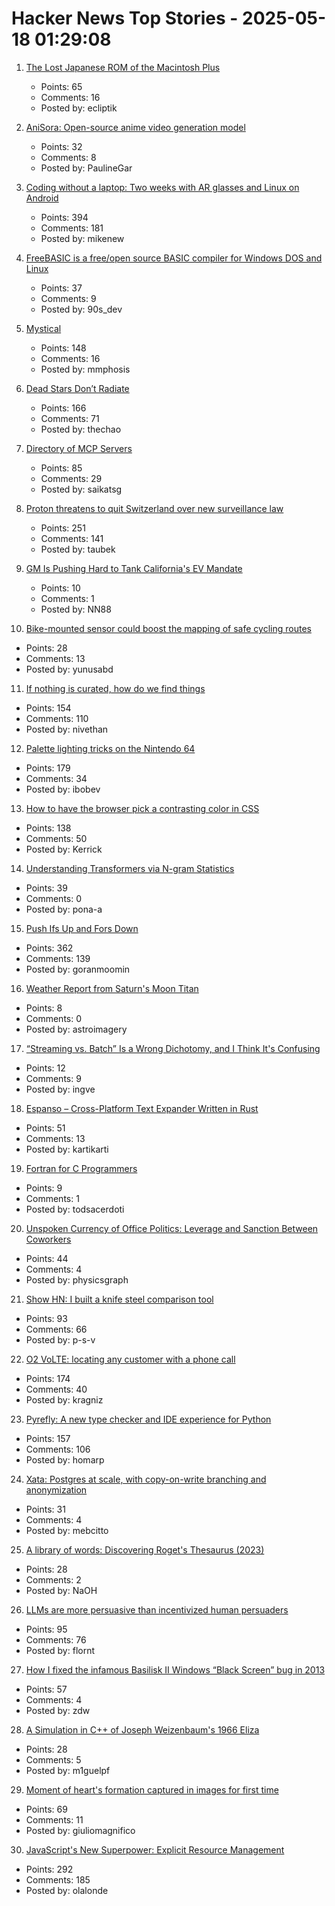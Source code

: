 # Hacker News Top Stories - 2025-05-18 01:29:08

1. [The Lost Japanese ROM of the Macintosh Plus](https://www.journaldulapin.com/2025/05/17/the-lost-japanese-rom-of-the-macintosh-plus-which-isnt-lost-anymore/)
   - Points: 65
   - Comments: 16
   - Posted by: ecliptik

2. [AniSora: Open-source anime video generation model](https://komiko.app/video/AniSora)
   - Points: 32
   - Comments: 8
   - Posted by: PaulineGar

3. [Coding without a laptop: Two weeks with AR glasses and Linux on Android](https://holdtherobot.com/blog/2025/05/11/linux-on-android-with-ar-glasses/)
   - Points: 394
   - Comments: 181
   - Posted by: mikenew

4. [FreeBASIC is a free/open source BASIC compiler for Windows DOS and Linux](https://freebasic.net/)
   - Points: 37
   - Comments: 9
   - Posted by: 90s_dev

5. [Mystical](https://suberic.net/~dmm/projects/mystical/README.html)
   - Points: 148
   - Comments: 16
   - Posted by: mmphosis

6. [Dead Stars Don’t Radiate](https://johncarlosbaez.wordpress.com/2025/05/17/dead-stars-dont-radiate-and-shrink/)
   - Points: 166
   - Comments: 71
   - Posted by: thechao

7. [Directory of MCP Servers](https://github.com/chatmcp/mcpso)
   - Points: 85
   - Comments: 29
   - Posted by: saikatsg

8. [Proton threatens to quit Switzerland over new surveillance law](https://www.techradar.com/vpn/vpn-privacy-security/we-would-be-less-confidential-than-google-proton-threatens-to-quit-switzerland-over-new-surveillance-law)
   - Points: 251
   - Comments: 141
   - Posted by: taubek

9. [GM Is Pushing Hard to Tank California's EV Mandate](https://www.wsj.com/business/autos/california-ev-mandate-auto-industry-64708033)
   - Points: 10
   - Comments: 1
   - Posted by: NN88

10. [Bike-mounted sensor could boost the mapping of safe cycling routes](https://newatlas.com/bicycles/proxicycle-bicycle-sensor-safe-cycling-routes/)
   - Points: 28
   - Comments: 13
   - Posted by: yunusabd

11. [If nothing is curated, how do we find things](https://tadaima.bearblog.dev/if-nothing-is-curated-how-do-we-find-things/)
   - Points: 154
   - Comments: 110
   - Posted by: nivethan

12. [Palette lighting tricks on the Nintendo 64](https://30fps.net/pages/palette-lighting-tricks-n64/)
   - Points: 179
   - Comments: 34
   - Posted by: ibobev

13. [How to have the browser pick a contrasting color in CSS](https://webkit.org/blog/16929/contrast-color/)
   - Points: 138
   - Comments: 50
   - Posted by: Kerrick

14. [Understanding Transformers via N-gram Statistics](https://arxiv.org/abs/2407.12034)
   - Points: 39
   - Comments: 0
   - Posted by: pona-a

15. [Push Ifs Up and Fors Down](https://matklad.github.io/2023/11/15/push-ifs-up-and-fors-down.html)
   - Points: 362
   - Comments: 139
   - Posted by: goranmoomin

16. [Weather Report from Saturn's Moon Titan](https://www.sci.news/astronomy/titan-weather-13907.html)
   - Points: 8
   - Comments: 0
   - Posted by: astroimagery

17. [“Streaming vs. Batch” Is a Wrong Dichotomy, and I Think It's Confusing](https://www.morling.dev/blog/streaming-vs-batch-wrong-dichotomy/)
   - Points: 12
   - Comments: 9
   - Posted by: ingve

18. [Espanso – Cross-Platform Text Expander Written in Rust](https://github.com/espanso/espanso)
   - Points: 51
   - Comments: 13
   - Posted by: kartikarti

19. [Fortran for C Programmers](https://flang.llvm.org/docs/FortranForCProgrammers.html)
   - Points: 9
   - Comments: 1
   - Posted by: todsacerdoti

20. [Unspoken Currency of Office Politics: Leverage and Sanction Between Coworkers](https://graphthinking.blogspot.com/2025/05/leverage-and-sanction-between-coworkers.html)
   - Points: 44
   - Comments: 4
   - Posted by: physicsgraph

21. [Show HN: I built a knife steel comparison tool](https://new.knife.day/blog/knife-steel-comparisons/all)
   - Points: 93
   - Comments: 66
   - Posted by: p-s-v

22. [O2 VoLTE: locating any customer with a phone call](https://mastdatabase.co.uk/blog/2025/05/o2-expose-customer-location-call-4g/)
   - Points: 174
   - Comments: 40
   - Posted by: kragniz

23. [Pyrefly: A new type checker and IDE experience for Python](https://engineering.fb.com/2025/05/15/developer-tools/introducing-pyrefly-a-new-type-checker-and-ide-experience-for-python/)
   - Points: 157
   - Comments: 106
   - Posted by: homarp

24. [Xata: Postgres at scale, with copy-on-write branching and anonymization](https://xata.io/blog/xata-postgres-with-data-branching-and-pii-anonymization)
   - Points: 31
   - Comments: 4
   - Posted by: mebcitto

25. [A library of words: Discovering Roget's Thesaurus (2023)](https://austinkleon.substack.com/p/a-library-of-words)
   - Points: 28
   - Comments: 2
   - Posted by: NaOH

26. [LLMs are more persuasive than incentivized human persuaders](https://arxiv.org/abs/2505.09662)
   - Points: 95
   - Comments: 76
   - Posted by: flornt

27. [How I fixed the infamous Basilisk II Windows “Black Screen” bug in 2013](https://www.downtowndougbrown.com/2025/05/how-i-fixed-the-infamous-basilisk-ii-windows-black-screen-bug-in-2013/)
   - Points: 57
   - Comments: 4
   - Posted by: zdw

28. [A Simulation in C++ of Joseph Weizenbaum's 1966 Eliza](https://github.com/anthay/ELIZA)
   - Points: 28
   - Comments: 5
   - Posted by: m1guelpf

29. [Moment of heart's formation captured in images for first time](https://www.theguardian.com/science/2025/may/13/heart-cells-mouse-embryo-science-research)
   - Points: 69
   - Comments: 11
   - Posted by: giuliomagnifico

30. [JavaScript's New Superpower: Explicit Resource Management](https://v8.dev/features/explicit-resource-management)
   - Points: 292
   - Comments: 185
   - Posted by: olalonde


